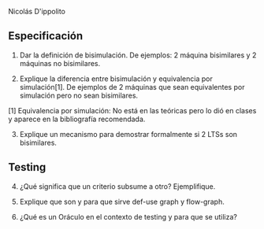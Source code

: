 Nicolás D'ippolito

Especificación
--------------

1. Dar la definición de bisimulación. De ejemplos: 2 máquina bisimilares y 2 máquinas no bisimilares.

2. Explique la diferencia entre bisimulación y equivalencia por simulación[1]. De ejemplos de 2 máquinas que sean equivalentes por simulación pero no sean bisimilares.

[1] Equivalencia por simulación: No está en las teóricas pero lo dió en clases y aparece en la bibliografía recomendada.

3. Explique un mecanismo para demostrar formalmente si 2 LTSs son bisimilares.

Testing
-------

4. ¿Qué significa que un criterio subsume a otro? Ejemplifique.

5. Explique que son y para que sirve def-use graph y flow-graph.

6. ¿Qué es un Oráculo en el contexto de testing y para que se utiliza?